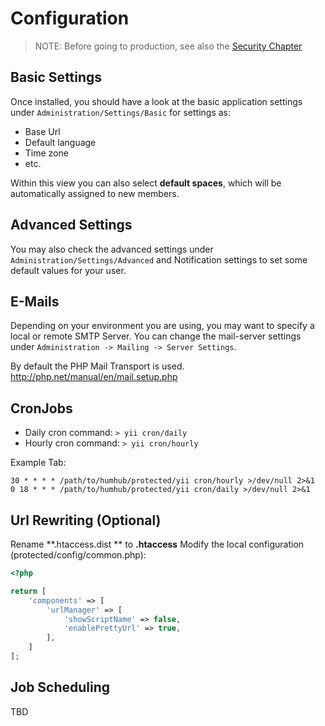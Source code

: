 Configuration
=============

> NOTE: Before going to production, see also the [Security Chapter](security.md)

Basic Settings
-------
Once installed, you should have a look at the basic application settings under `Administration/Settings/Basic`
for settings as:

 - Base Url
 - Default language
 - Time zone
 - etc.

Within this view you can also select **default spaces**, which will be automatically assigned to new members.

Advanced Settings
-------
You may also check the advanced settings under `Administration/Settings/Advanced` and Notification settings to set
some default values for your user.


E-Mails
-------

Depending on your environment you are using, you may want to specify a local or remote SMTP Server.
You can change the mail-server settings under `Administration -> Mailing -> Server Settings`.

By default the PHP Mail Transport is used. <http://php.net/manual/en/mail.setup.php>


CronJobs
--------

 - Daily cron command: `> yii cron/daily`
 - Hourly cron command: `> yii cron/hourly`

Example Tab:

```
30 * * * * /path/to/humhub/protected/yii cron/hourly >/dev/null 2>&1
0 18 * * * /path/to/humhub/protected/yii cron/daily >/dev/null 2>&1
```


Url Rewriting (Optional)
------------------------

Rename **.htaccess.dist ** to **.htaccess**
Modify the local configuration (protected/config/common.php):

```php
<?php

return [
    'components' => [
        'urlManager' => [
            'showScriptName' => false,
            'enablePrettyUrl' => true,
        ],
    ]
];

```  


Job Scheduling
--------------

TBD